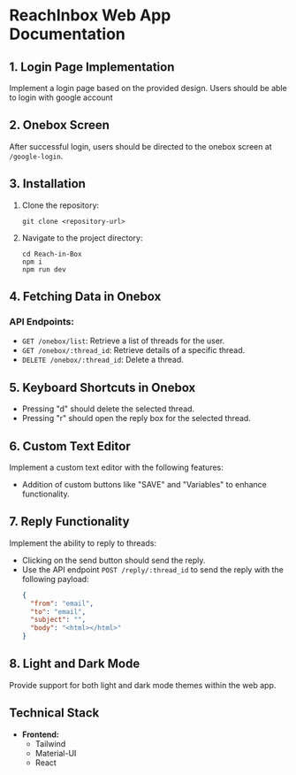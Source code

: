 # ReachInbox Web App Documentation

## 1. Login Page Implementation

Implement a login page based on the provided design. Users should be able to login with google account

## 2. Onebox Screen

After successful login, users should be directed to the onebox screen at `/google-login`.


## 3. Installation

1. Clone the repository:
   ```
   git clone <repository-url>
   ```
3. Navigate to the project directory:
   ```
   cd Reach-in-Box
   npm i
   npm run dev
   ```

## 4. Fetching Data in Onebox

### API Endpoints:
- `GET /onebox/list`: Retrieve a list of threads for the user.
- `GET /onebox/:thread_id`: Retrieve details of a specific thread.
- `DELETE /onebox/:thread_id`: Delete a thread.

## 5. Keyboard Shortcuts in Onebox

- Pressing "d" should delete the selected thread.
- Pressing "r" should open the reply box for the selected thread.

## 6. Custom Text Editor

Implement a custom text editor with the following features:
- Addition of custom buttons like "SAVE" and "Variables" to enhance functionality.

## 7. Reply Functionality

Implement the ability to reply to threads:
- Clicking on the send button should send the reply.
- Use the API endpoint `POST /reply/:thread_id` to send the reply with the following payload:
  ```json
  {
    "from": "email",
    "to": "email",
    "subject": "",
    "body": "<html></html>"
  }

## 8. Light and Dark Mode
  Provide support for both light and dark mode themes within the web app.

 ## Technical Stack

- **Frontend:**
  - Tailwind
  - Material-UI
  - React
 
